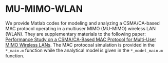 # MU-MIMO-WLAN

We provide Matlab codes for modeling and analyzing a CSMA/CA-based MAC protocol operating in a multiuser MIMO (MU-MIMO) wireless LAN (WLAN). They are supplementary materials to the following paper: [Performance Study on a CSMA/CA-Based MAC
Protocol for Multi-User MIMO Wireless LANs][MU-MIMO]. The MAC protocoal simulation is provided in the `*_main.m` function while the analytical model is given in the `*_model_main.m` function.

[MU-MIMO]: http://wushanshan.github.io/files/MU-MIMO.pdf
